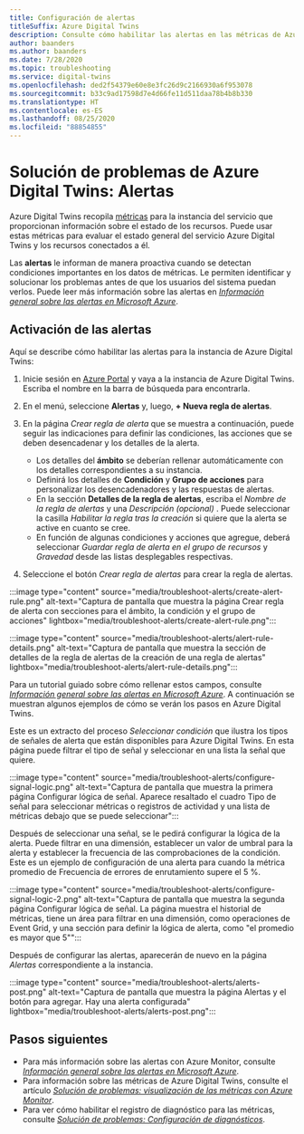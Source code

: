 ```yaml
---
title: Configuración de alertas
titleSuffix: Azure Digital Twins
description: Consulte cómo habilitar las alertas en las métricas de Azure Digital Twins.
author: baanders
ms.author: baanders
ms.date: 7/28/2020
ms.topic: troubleshooting
ms.service: digital-twins
ms.openlocfilehash: ded2f54379e60e8e3fc26d9c2166930a6f953078
ms.sourcegitcommit: b33c9ad17598d7e4d66fe11d511daa78b4b8b330
ms.translationtype: HT
ms.contentlocale: es-ES
ms.lasthandoff: 08/25/2020
ms.locfileid: "88854855"
---
```

# <a name="troubleshooting-azure-digital-twins-alerts"></a>Solución de problemas de Azure Digital Twins: Alertas

Azure Digital Twins recopila [métricas](troubleshoot-metrics.md) para la instancia del servicio que proporcionan información sobre el estado de los recursos. Puede usar estas métricas para evaluar el estado general del servicio Azure Digital Twins y los recursos conectados a él.

Las **alertas** le informan de manera proactiva cuando se detectan condiciones importantes en los datos de métricas. Le permiten identificar y solucionar los problemas antes de que los usuarios del sistema puedan verlos. Puede leer más información sobre las alertas en [*Información general sobre las alertas en Microsoft Azure*](../azure-monitor/platform/alerts-overview.md).

## <a name="turn-on-alerts"></a>Activación de las alertas

Aquí se describe cómo habilitar las alertas para la instancia de Azure Digital Twins:

1. Inicie sesión en [Azure Portal](https://portal.azure.com) y vaya a la instancia de Azure Digital Twins. Escriba el nombre en la barra de búsqueda para encontrarla. 

2. En el menú, seleccione **Alertas** y, luego, **+ Nueva regla de alertas**.

3. En la página *Crear regla de alerta* que se muestra a continuación, puede seguir las indicaciones para definir las condiciones, las acciones que se deben desencadenar y los detalles de la alerta.     
    * Los detalles del **ámbito** se deberían rellenar automáticamente con los detalles correspondientes a su instancia.
    * Definirá los detalles de **Condición** y **Grupo de acciones** para personalizar los desencadenadores y las respuestas de alertas.
    * En la sección **Detalles de la regla de alertas**, escriba el _Nombre de la regla de alertas_ y una _Descripción (opcional)_ . Puede seleccionar la casilla _Habilitar la regla tras la creación_ si quiere que la alerta se active en cuanto se cree.
    * En función de algunas condiciones y acciones que agregue, deberá seleccionar _Guardar regla de alerta en el grupo de recursos_ y _Gravedad_ desde las listas desplegables respectivas.

4. Seleccione el botón _Crear regla de alertas_ para crear la regla de alertas.

:::image type="content" source="media/troubleshoot-alerts/create-alert-rule.png" alt-text="Captura de pantalla que muestra la página Crear regla de alerta con secciones para el ámbito, la condición y el grupo de acciones" lightbox="media/troubleshoot-alerts/create-alert-rule.png":::

:::image type="content" source="media/troubleshoot-alerts/alert-rule-details.png" alt-text="Captura de pantalla que muestra la sección de detalles de la regla de alertas de la creación de una regla de alertas" lightbox="media/troubleshoot-alerts/alert-rule-details.png":::

Para un tutorial guiado sobre cómo rellenar estos campos, consulte [*Información general sobre las alertas en Microsoft Azure*](../azure-monitor/platform/alerts-overview.md). A continuación se muestran algunos ejemplos de cómo se verán los pasos en Azure Digital Twins.

Este es un extracto del proceso *Seleccionar condición* que ilustra los tipos de señales de alerta que están disponibles para Azure Digital Twins. En esta página puede filtrar el tipo de señal y seleccionar en una lista la señal que quiere.

:::image type="content" source="media/troubleshoot-alerts/configure-signal-logic.png" alt-text="Captura de pantalla que muestra la primera página Configurar lógica de señal. Aparece resaltado el cuadro Tipo de señal para seleccionar métricas o registros de actividad y una lista de métricas debajo que se puede seleccionar":::

Después de seleccionar una señal, se le pedirá configurar la lógica de la alerta. Puede filtrar en una dimensión, establecer un valor de umbral para la alerta y establecer la frecuencia de las comprobaciones de la condición. Este es un ejemplo de configuración de una alerta para cuando la métrica promedio de Frecuencia de errores de enrutamiento supere el 5 %.

:::image type="content" source="media/troubleshoot-alerts/configure-signal-logic-2.png" alt-text="Captura de pantalla que muestra la segunda página Configurar lógica de señal. La página muestra el historial de métricas, tiene un área para filtrar en una dimensión, como operaciones de Event Grid, y una sección para definir la lógica de alerta, como "el promedio es mayor que 5"":::
 
Después de configurar las alertas, aparecerán de nuevo en la página *Alertas* correspondiente a la instancia.
 
:::image type="content" source="media/troubleshoot-alerts/alerts-post.png" alt-text="Captura de pantalla que muestra la página Alertas y el botón para agregar. Hay una alerta configurada" lightbox="media/troubleshoot-alerts/alerts-post.png":::


## <a name="next-steps"></a>Pasos siguientes

* Para más información sobre las alertas con Azure Monitor, consulte [*Información general sobre las alertas en Microsoft Azure*](../azure-monitor/platform/alerts-overview.md).
* Para información sobre las métricas de Azure Digital Twins, consulte el artículo [*Solución de problemas: visualización de las métricas con Azure Monitor*](troubleshoot-metrics.md).
* Para ver cómo habilitar el registro de diagnóstico para las métricas, consulte [*Solución de problemas: Configuración de diagnósticos*](troubleshoot-diagnostics.md).
